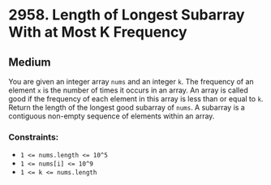 # 2958. Length of Longest Subarray With at Most K Frequency

## Medium

You are given an integer array `nums` and an integer `k`. The frequency of an element `x` is the number of times it
occurs in an array. An array is called good if the frequency of each element in this array is less than or equal to `k`.
Return the length of the longest good subarray of `nums`. A subarray is a contiguous non-empty sequence of elements
within an array.

### Constraints:

- `1 <= nums.length <= 10^5`
- `1 <= nums[i] <= 10^9`
- `1 <= k <= nums.length`
